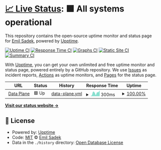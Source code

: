# [📈 Live Status](https://esadek.github.io/rudderstack-uptime): <!--live status--> **🟩 All systems operational**

This repository contains the open-source uptime monitor and status page for [Emil Sadek](emilsadek.com), powered by [Upptime](https://github.com/upptime/upptime).

[![Uptime CI](https://github.com/esadek/rudderstack-uptime/workflows/Uptime%20CI/badge.svg)](https://github.com/esadek/rudderstack-uptime/actions?query=workflow%3A%22Uptime+CI%22)
[![Response Time CI](https://github.com/esadek/rudderstack-uptime/workflows/Response%20Time%20CI/badge.svg)](https://github.com/esadek/rudderstack-uptime/actions?query=workflow%3A%22Response+Time+CI%22)
[![Graphs CI](https://github.com/esadek/rudderstack-uptime/workflows/Graphs%20CI/badge.svg)](https://github.com/esadek/rudderstack-uptime/actions?query=workflow%3A%22Graphs+CI%22)
[![Static Site CI](https://github.com/esadek/rudderstack-uptime/workflows/Static%20Site%20CI/badge.svg)](https://github.com/esadek/rudderstack-uptime/actions?query=workflow%3A%22Static+Site+CI%22)
[![Summary CI](https://github.com/esadek/rudderstack-uptime/workflows/Summary%20CI/badge.svg)](https://github.com/esadek/rudderstack-uptime/actions?query=workflow%3A%22Summary+CI%22)

With [Upptime](https://upptime.js.org), you can get your own unlimited and free uptime monitor and status page, powered entirely by a GitHub repository. We use [Issues](https://github.com/esadek/rudderstack-uptime/issues) as incident reports, [Actions](https://github.com/esadek/rudderstack-uptime/actions) as uptime monitors, and [Pages](https://esadek.github.io/rudderstack-uptime) for the status page.

<!--start: status pages-->
<!-- This summary is generated by Upptime (https://github.com/upptime/upptime) -->
<!-- Do not edit this manually, your changes will be overwritten -->
<!-- prettier-ignore -->
| URL | Status | History | Response Time | Uptime |
| --- | ------ | ------- | ------------- | ------ |
| <img alt="" src="https://icons.duckduckgo.com/ip3/hosted.rudderlabs.com.ico" height="13"> [Data Plane](https://hosted.rudderlabs.com) | 🟩 Up | [data-plane.yml](https://github.com/esadek/rudderstack-uptime/commits/HEAD/history/data-plane.yml) | <details><summary><img alt="Response time graph" src="./graphs/data-plane/response-time-week.png" height="20"> 300ms</summary><br><a href="https://esadek.github.io/rudderstack-uptime/history/data-plane"><img alt="Response time 247" src="https://img.shields.io/endpoint?url=https%3A%2F%2Fraw.githubusercontent.com%2Fesadek%2Frudderstack-uptime%2FHEAD%2Fapi%2Fdata-plane%2Fresponse-time.json"></a><br><a href="https://esadek.github.io/rudderstack-uptime/history/data-plane"><img alt="24-hour response time 251" src="https://img.shields.io/endpoint?url=https%3A%2F%2Fraw.githubusercontent.com%2Fesadek%2Frudderstack-uptime%2FHEAD%2Fapi%2Fdata-plane%2Fresponse-time-day.json"></a><br><a href="https://esadek.github.io/rudderstack-uptime/history/data-plane"><img alt="7-day response time 300" src="https://img.shields.io/endpoint?url=https%3A%2F%2Fraw.githubusercontent.com%2Fesadek%2Frudderstack-uptime%2FHEAD%2Fapi%2Fdata-plane%2Fresponse-time-week.json"></a><br><a href="https://esadek.github.io/rudderstack-uptime/history/data-plane"><img alt="30-day response time 241" src="https://img.shields.io/endpoint?url=https%3A%2F%2Fraw.githubusercontent.com%2Fesadek%2Frudderstack-uptime%2FHEAD%2Fapi%2Fdata-plane%2Fresponse-time-month.json"></a><br><a href="https://esadek.github.io/rudderstack-uptime/history/data-plane"><img alt="1-year response time 247" src="https://img.shields.io/endpoint?url=https%3A%2F%2Fraw.githubusercontent.com%2Fesadek%2Frudderstack-uptime%2FHEAD%2Fapi%2Fdata-plane%2Fresponse-time-year.json"></a></details> | <details><summary><a href="https://esadek.github.io/rudderstack-uptime/history/data-plane">100.00%</a></summary><a href="https://esadek.github.io/rudderstack-uptime/history/data-plane"><img alt="All-time uptime 100.00%" src="https://img.shields.io/endpoint?url=https%3A%2F%2Fraw.githubusercontent.com%2Fesadek%2Frudderstack-uptime%2FHEAD%2Fapi%2Fdata-plane%2Fuptime.json"></a><br><a href="https://esadek.github.io/rudderstack-uptime/history/data-plane"><img alt="24-hour uptime 100.00%" src="https://img.shields.io/endpoint?url=https%3A%2F%2Fraw.githubusercontent.com%2Fesadek%2Frudderstack-uptime%2FHEAD%2Fapi%2Fdata-plane%2Fuptime-day.json"></a><br><a href="https://esadek.github.io/rudderstack-uptime/history/data-plane"><img alt="7-day uptime 100.00%" src="https://img.shields.io/endpoint?url=https%3A%2F%2Fraw.githubusercontent.com%2Fesadek%2Frudderstack-uptime%2FHEAD%2Fapi%2Fdata-plane%2Fuptime-week.json"></a><br><a href="https://esadek.github.io/rudderstack-uptime/history/data-plane"><img alt="30-day uptime 100.00%" src="https://img.shields.io/endpoint?url=https%3A%2F%2Fraw.githubusercontent.com%2Fesadek%2Frudderstack-uptime%2FHEAD%2Fapi%2Fdata-plane%2Fuptime-month.json"></a><br><a href="https://esadek.github.io/rudderstack-uptime/history/data-plane"><img alt="1-year uptime 100.00%" src="https://img.shields.io/endpoint?url=https%3A%2F%2Fraw.githubusercontent.com%2Fesadek%2Frudderstack-uptime%2FHEAD%2Fapi%2Fdata-plane%2Fuptime-year.json"></a></details>

<!--end: status pages-->

[**Visit our status website →**](https://esadek.github.io/rudderstack-uptime)

## 📄 License

- Powered by: [Upptime](https://github.com/upptime/upptime)
- Code: [MIT](./LICENSE) © [Emil Sadek](emilsadek.com)
- Data in the `./history` directory: [Open Database License](https://opendatacommons.org/licenses/odbl/1-0/)
